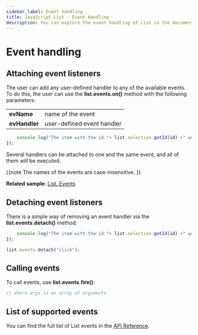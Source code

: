 ```yaml
---
sidebar_label: Event handling
title: JavaScript List - Event Handling 
description: You can explore the event handling of List in the documentation of the DHTMLX JavaScript UI library. Browse developer guides and API reference, try out code examples and live demos, and download a free 30-day evaluation version of DHTMLX Suite.
---
```


# Event handling

## Attaching event listeners

The user can add any user-defined handler to any of the available events. To do this, the user can use the **list.events.on()** method with the following parameters:

<table>
	<tbody>
        <tr>
			<td><b>evName</b></td>
			<td>name of the event</td>
		</tr>
        <tr>
			<td><b>evHandler</b></td>
			<td>user-defined event handler</td>
		</tr>
    </tbody>
</table>

```javascript
    console.log("The item with the id "+ list.selection.getId(id) +" was clicked.");
});
```

Several handlers can be attached to one and the same event, and all of them will be executed.

{{note 
The names of the events are case-insensitive.
}}

**Related sample**: [List. Events](https://snippet.dhtmlx.com/iwt1yd61)

## Detaching event listeners

There is a simple way of removing an event handler via the **list.events.detach()** method:

```javascript
    console.log("The item with the id "+ list.selection.getId(id) +" was clicked.");
});

list.events.detach("click");
```

## Calling events

To call events, use **list.events.fire()**:

```javascript
// where args is an array of arguments
```

## List of supported events

You can find the full list of List events in the [API Reference](list/api/api_overview.md#events).
